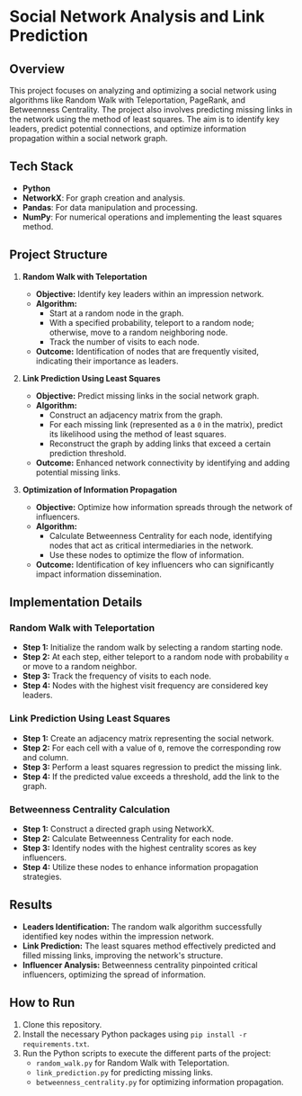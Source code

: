 # Social Network Analysis and Link Prediction

## Overview

This project focuses on analyzing and optimizing a social network using algorithms like Random Walk with Teleportation, PageRank, and Betweenness Centrality. The project also involves predicting missing links in the network using the method of least squares. The aim is to identify key leaders, predict potential connections, and optimize information propagation within a social network graph.

## Tech Stack

- **Python**
- **NetworkX**: For graph creation and analysis.
- **Pandas**: For data manipulation and processing.
- **NumPy**: For numerical operations and implementing the least squares method.

## Project Structure

1. **Random Walk with Teleportation**
   - **Objective:** Identify key leaders within an impression network.
   - **Algorithm:** 
     - Start at a random node in the graph.
     - With a specified probability, teleport to a random node; otherwise, move to a random neighboring node.
     - Track the number of visits to each node.
   - **Outcome:** Identification of nodes that are frequently visited, indicating their importance as leaders.

2. **Link Prediction Using Least Squares**
   - **Objective:** Predict missing links in the social network graph.
   - **Algorithm:** 
     - Construct an adjacency matrix from the graph.
     - For each missing link (represented as a `0` in the matrix), predict its likelihood using the method of least squares.
     - Reconstruct the graph by adding links that exceed a certain prediction threshold.
   - **Outcome:** Enhanced network connectivity by identifying and adding potential missing links.

3. **Optimization of Information Propagation**
   - **Objective:** Optimize how information spreads through the network of influencers.
   - **Algorithm:** 
     - Calculate Betweenness Centrality for each node, identifying nodes that act as critical intermediaries in the network.
     - Use these nodes to optimize the flow of information.
   - **Outcome:** Identification of key influencers who can significantly impact information dissemination.

## Implementation Details

### Random Walk with Teleportation

- **Step 1:** Initialize the random walk by selecting a random starting node.
- **Step 2:** At each step, either teleport to a random node with probability `α` or move to a random neighbor.
- **Step 3:** Track the frequency of visits to each node.
- **Step 4:** Nodes with the highest visit frequency are considered key leaders.

### Link Prediction Using Least Squares

- **Step 1:** Create an adjacency matrix representing the social network.
- **Step 2:** For each cell with a value of `0`, remove the corresponding row and column.
- **Step 3:** Perform a least squares regression to predict the missing link.
- **Step 4:** If the predicted value exceeds a threshold, add the link to the graph.

### Betweenness Centrality Calculation

- **Step 1:** Construct a directed graph using NetworkX.
- **Step 2:** Calculate Betweenness Centrality for each node.
- **Step 3:** Identify nodes with the highest centrality scores as key influencers.
- **Step 4:** Utilize these nodes to enhance information propagation strategies.

## Results

- **Leaders Identification:** The random walk algorithm successfully identified key nodes within the impression network.
- **Link Prediction:** The least squares method effectively predicted and filled missing links, improving the network's structure.
- **Influencer Analysis:** Betweenness centrality pinpointed critical influencers, optimizing the spread of information.

## How to Run

1. Clone this repository.
2. Install the necessary Python packages using `pip install -r requirements.txt`.
3. Run the Python scripts to execute the different parts of the project:
   - `random_walk.py` for Random Walk with Teleportation.
   - `link_prediction.py` for predicting missing links.
   - `betweenness_centrality.py` for optimizing information propagation.
